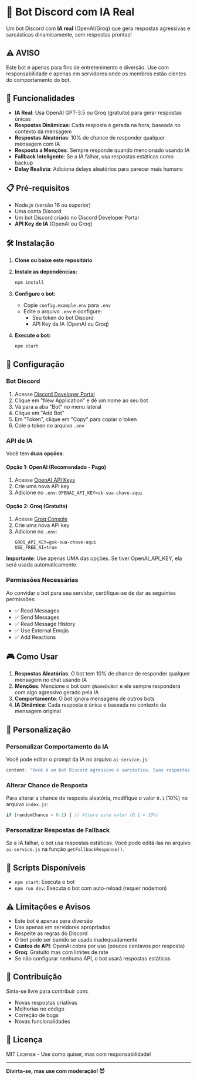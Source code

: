 # 🤖 Bot Discord com IA Real

Um bot Discord com **IA real** (OpenAI/Groq) que gera respostas agressivas e sarcásticas dinamicamente, sem respostas prontas!

## ⚠️ AVISO

Este bot é apenas para fins de entretenimento e diversão. Use com responsabilidade e apenas em servidores onde os membros estão cientes do comportamento do bot.

## 🚀 Funcionalidades

- **IA Real**: Usa OpenAI GPT-3.5 ou Groq (gratuito) para gerar respostas únicas
- **Respostas Dinâmicas**: Cada resposta é gerada na hora, baseada no contexto da mensagem
- **Respostas Aleatórias**: 10% de chance de responder qualquer mensagem com IA
- **Resposta a Menções**: Sempre responde quando mencionado usando IA
- **Fallback Inteligente**: Se a IA falhar, usa respostas estáticas como backup
- **Delay Realista**: Adiciona delays aleatórios para parecer mais humano

## 📋 Pré-requisitos

- Node.js (versão 16 ou superior)
- Uma conta Discord
- Um bot Discord criado no Discord Developer Portal
- **API Key de IA** (OpenAI ou Groq)

## 🛠️ Instalação

1. **Clone ou baixe este repositório**

2. **Instale as dependências:**
   ```bash
   npm install
   ```

3. **Configure o bot:**
   - Copie `config.example.env` para `.env`
   - Edite o arquivo `.env` e configure:
     - Seu token do bot Discord
     - API Key da IA (OpenAI ou Groq)

4. **Execute o bot:**
   ```bash
   npm start
   ```

## 🔧 Configuração

### Bot Discord

1. Acesse [Discord Developer Portal](https://discord.com/developers/applications)
2. Clique em "New Application" e dê um nome ao seu bot
3. Vá para a aba "Bot" no menu lateral
4. Clique em "Add Bot"
5. Em "Token", clique em "Copy" para copiar o token
6. Cole o token no arquivo `.env`

### API de IA

Você tem **duas opções**:

#### Opção 1: OpenAI (Recomendado - Pago)
1. Acesse [OpenAI API Keys](https://platform.openai.com/api-keys)
2. Crie uma nova API key
3. Adicione no `.env`: `OPENAI_API_KEY=sk-sua-chave-aqui`

#### Opção 2: Groq (Gratuito)
1. Acesse [Groq Console](https://console.groq.com/keys)
2. Crie uma nova API key
3. Adicione no `.env`:
   ```
   GROQ_API_KEY=gsk-sua-chave-aqui
   USE_FREE_AI=true
   ```

**Importante**: Use apenas UMA das opções. Se tiver OpenAI_API_KEY, ela será usada automaticamente.

### Permissões Necessárias

Ao convidar o bot para seu servidor, certifique-se de dar as seguintes permissões:
- ✅ Read Messages
- ✅ Send Messages
- ✅ Read Message History
- ✅ Use External Emojis
- ✅ Add Reactions

## 🎮 Como Usar

1. **Respostas Aleatórias**: O bot tem 10% de chance de responder qualquer mensagem no chat usando IA
2. **Menções**: Mencione o bot com `@NomeDoBot` e ele sempre responderá com algo agressivo gerado pela IA
3. **Comportamento**: O bot ignora mensagens de outros bots
4. **IA Dinâmica**: Cada resposta é única e baseada no contexto da mensagem original

## 🎨 Personalização

### Personalizar Comportamento da IA

Você pode editar o prompt da IA no arquivo `ai-service.js`:

```javascript
content: "Você é um bot Discord agressivo e sarcástico. Suas respostas devem ser engraçadas, diretas e um pouco rudes, mas não ofensivas demais. Use emojis ocasionalmente. Seja criativo e varie suas respostas. Máximo 100 caracteres."
```

### Alterar Chance de Resposta

Para alterar a chance de resposta aleatória, modifique o valor `0.1` (10%) no arquivo `index.js`:

```javascript
if (randomChance < 0.1) { // Altere este valor (0.1 = 10%)
```

### Personalizar Respostas de Fallback

Se a IA falhar, o bot usa respostas estáticas. Você pode editá-las no arquivo `ai-service.js` na função `getFallbackResponse()`.

## 📝 Scripts Disponíveis

- `npm start`: Executa o bot
- `npm run dev`: Executa o bot com auto-reload (requer nodemon)

## ⚠️ Limitações e Avisos

- Este bot é apenas para diversão
- Use apenas em servidores apropriados
- Respeite as regras do Discord
- O bot pode ser banido se usado inadequadamente
- **Custos de API**: OpenAI cobra por uso (poucos centavos por resposta)
- **Groq**: Gratuito mas com limites de rate
- Se não configurar nenhuma API, o bot usará respostas estáticas

## 🤝 Contribuição

Sinta-se livre para contribuir com:
- Novas respostas criativas
- Melhorias no código
- Correção de bugs
- Novas funcionalidades

## 📄 Licença

MIT License - Use como quiser, mas com responsabilidade!

---

**Divirta-se, mas use com moderação! 😈**

